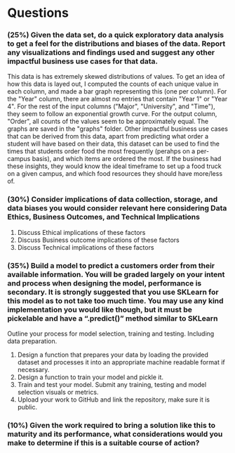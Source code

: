 # Questions

### (25%)  Given the data set, do a quick exploratory data analysis to get a feel for the distributions and biases of the data.  Report any visualizations and findings used and suggest any other impactful business use cases for that data.

This data is has extremely skewed distributions of values. To get an idea of how this data is layed out, I computed the counts of each unique value in each column, and made a bar graph representing this (one per column). For the "Year" column, there are almost no entries that contain "Year 1" or "Year 4". For the rest of the input columns ("Major", "University", and "Time"), they seem to follow an exponential growth curve. For the output column, "Order", all counts of the values seem to be approximately equal. The graphs are saved in the "graphs" folder.
Other impactful business use cases that can be derived from this data, apart from predicting what order a student will have based on their data, this dataset can be used to find the times that students order food the most frequently (perahps on a per-campus basis), and which items are ordered the most. If the business had these insights, they would know the ideal timeframe to set up a food truck on a given campus, and which food resources they should have more/less of.

### (30%) Consider implications of data collection, storage, and data biases you would consider relevant here considering Data Ethics, Business Outcomes, and Technical Implications

1. Discuss Ethical implications of these factors
2. Discuss Business outcome implications of these factors
3. Discuss Technical implications of these factors

### (35%) Build a model to predict a customers order from their available information.  You will be graded largely on your intent and process when designing the model, performance is secondary. It is strongly suggested that you use SKLearn for this model as to not take too much time.  You may use any kind implementation you would like though, but it must be pickelable and have a “.predict()” method similar to SKLearn

Outline your process for model selection, training and testing. Including data preparation.
1. Design a function that prepares your data by loading the provided dataset and processes it into an appropriate machine readable format if necessary.
2. Design a function to train your model and pickle it.
3. Train and test your model.  Submit any training, testing and model selection visuals or metrics.
4. Upload your work to GitHub and link the repository, make sure it is public.

### (10%) Given the work required to bring a solution like this to maturity and its performance, what considerations would you make to determine if this is a suitable course of action?
